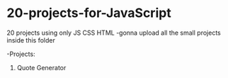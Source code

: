 # 20-projects-for-JavaScript
20 projects using only JS CSS HTML
-gonna upload all the small projects inside this folder

-Projects:
1. Quote Generator
